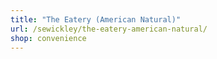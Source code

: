 ```yaml
---
title: "The Eatery (American Natural)"
url: /sewickley/the-eatery-american-natural/
shop: convenience
---
```

